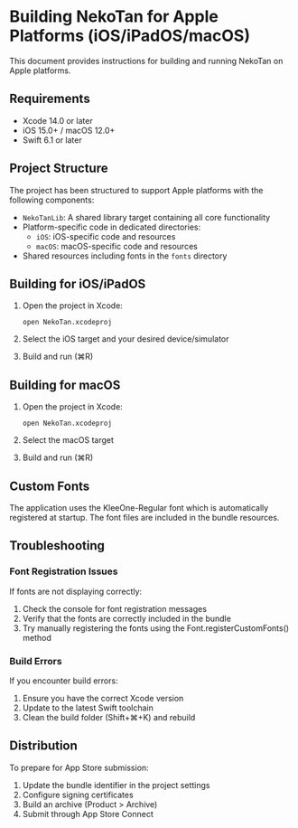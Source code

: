 # Building NekoTan for Apple Platforms (iOS/iPadOS/macOS)

This document provides instructions for building and running NekoTan on Apple platforms.

## Requirements

- Xcode 14.0 or later
- iOS 15.0+ / macOS 12.0+
- Swift 6.1 or later

## Project Structure

The project has been structured to support Apple platforms with the following components:

- `NekoTanLib`: A shared library target containing all core functionality
- Platform-specific code in dedicated directories:
  - `iOS`: iOS-specific code and resources
  - `macOS`: macOS-specific code and resources
- Shared resources including fonts in the `fonts` directory

## Building for iOS/iPadOS

1. Open the project in Xcode:
   ```
   open NekoTan.xcodeproj
   ```

2. Select the iOS target and your desired device/simulator

3. Build and run (⌘R)

## Building for macOS

1. Open the project in Xcode:
   ```
   open NekoTan.xcodeproj
   ```

2. Select the macOS target

3. Build and run (⌘R)

## Custom Fonts

The application uses the KleeOne-Regular font which is automatically registered at startup. The font files are included in the bundle resources.

## Troubleshooting

### Font Registration Issues

If fonts are not displaying correctly:

1. Check the console for font registration messages
2. Verify that the fonts are correctly included in the bundle
3. Try manually registering the fonts using the Font.registerCustomFonts() method

### Build Errors

If you encounter build errors:

1. Ensure you have the correct Xcode version
2. Update to the latest Swift toolchain
3. Clean the build folder (Shift+⌘+K) and rebuild

## Distribution

To prepare for App Store submission:

1. Update the bundle identifier in the project settings
2. Configure signing certificates
3. Build an archive (Product > Archive)
4. Submit through App Store Connect
